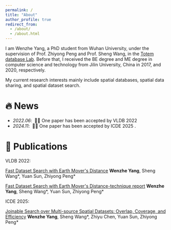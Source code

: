 ```yaml
---
permalink: /
title: "About"
author_profile: true
redirect_from: 
  - /about/
  - /about.html
---
```


I am Wenzhe Yang, a PhD student from Wuhan University, under the supervision of Prof. Zhiyong Peng and Prof. Sheng Wang, in the [Totem database Lab](http://totemdb.whu.edu.cn/). Before that, I received the BE degree and ME degree in computer science and technology from Jilin University, China in 2017, and 2020, respectively.

My current research interests mainly include spatial databases, spatial data sharing, and spatial dataset search.

# 🔥 News
- *2022.06*: &nbsp;🎉🎉 One paper has been accepted by VLDB 2022
- *2024.11*: &nbsp;🎉🎉 One paper has been accepted by ICDE 2025
. 

# 📝 Publications 

<div class='paper-box'><div class='paper-box-image'><div><div class="badge">VLDB 2022:</div>
<div class='paper-box-text' markdown="1">

[Fast Dataset Search with Earth Mover's Distance](https://dl.acm.org/doi/abs/10.14778/3551793.3551811)  **Wenzhe Yang**, Sheng Wang*, Yuan Sun, Zhiyong Peng*

[Fast Dataset Search with Earth Mover's Distance-technique report](http://sheng.whu.edu.cn/papers/22VLDB-tr.pdf)  **Wenzhe Yang**, Sheng Wang*, Yuan Sun, Zhiyong Peng*

<div class='paper-box'><div class='paper-box-image'><div><div class="badge">ICDE 2025:</div>
<div class='paper-box-text' markdown="1">

[Joinable Search over Multi-source Spatial Datasets: Overlap, Coverage, and Efficiency](https://arxiv.org/abs/2311.13383)  **Wenzhe Yang**, Sheng Wang*, Zhiyu Chen, Yuan Sun, Zhiyong Peng*


